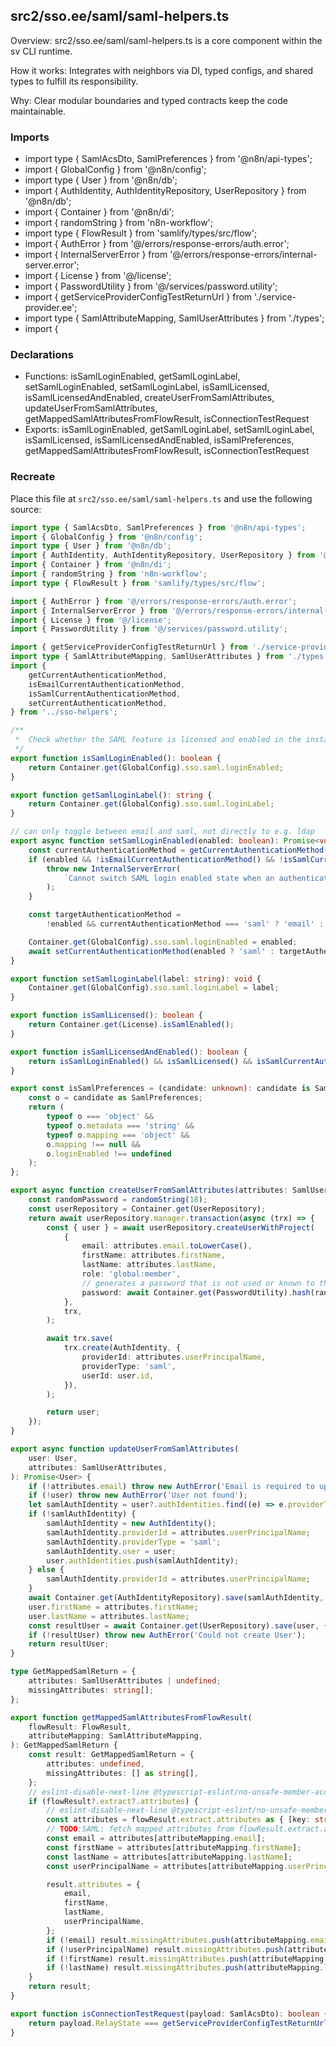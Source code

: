 ## src2/sso.ee/saml/saml-helpers.ts

Overview: src2/sso.ee/saml/saml-helpers.ts is a core component within the sv CLI runtime.

How it works: Integrates with neighbors via DI, typed configs, and shared types to fulfill its responsibility.

Why: Clear modular boundaries and typed contracts keep the code maintainable.

### Imports

- import type { SamlAcsDto, SamlPreferences } from '@n8n/api-types';
- import { GlobalConfig } from '@n8n/config';
- import type { User } from '@n8n/db';
- import { AuthIdentity, AuthIdentityRepository, UserRepository } from '@n8n/db';
- import { Container } from '@n8n/di';
- import { randomString } from 'n8n-workflow';
- import type { FlowResult } from 'samlify/types/src/flow';
- import { AuthError } from '@/errors/response-errors/auth.error';
- import { InternalServerError } from '@/errors/response-errors/internal-server.error';
- import { License } from '@/license';
- import { PasswordUtility } from '@/services/password.utility';
- import { getServiceProviderConfigTestReturnUrl } from './service-provider.ee';
- import type { SamlAttributeMapping, SamlUserAttributes } from './types';
- import {

### Declarations

- Functions: isSamlLoginEnabled, getSamlLoginLabel, setSamlLoginEnabled, setSamlLoginLabel, isSamlLicensed, isSamlLicensedAndEnabled, createUserFromSamlAttributes, updateUserFromSamlAttributes, getMappedSamlAttributesFromFlowResult, isConnectionTestRequest
- Exports: isSamlLoginEnabled, getSamlLoginLabel, setSamlLoginLabel, isSamlLicensed, isSamlLicensedAndEnabled, isSamlPreferences, getMappedSamlAttributesFromFlowResult, isConnectionTestRequest

### Recreate

Place this file at `src2/sso.ee/saml/saml-helpers.ts` and use the following source:

```ts
import type { SamlAcsDto, SamlPreferences } from '@n8n/api-types';
import { GlobalConfig } from '@n8n/config';
import type { User } from '@n8n/db';
import { AuthIdentity, AuthIdentityRepository, UserRepository } from '@n8n/db';
import { Container } from '@n8n/di';
import { randomString } from 'n8n-workflow';
import type { FlowResult } from 'samlify/types/src/flow';

import { AuthError } from '@/errors/response-errors/auth.error';
import { InternalServerError } from '@/errors/response-errors/internal-server.error';
import { License } from '@/license';
import { PasswordUtility } from '@/services/password.utility';

import { getServiceProviderConfigTestReturnUrl } from './service-provider.ee';
import type { SamlAttributeMapping, SamlUserAttributes } from './types';
import {
	getCurrentAuthenticationMethod,
	isEmailCurrentAuthenticationMethod,
	isSamlCurrentAuthenticationMethod,
	setCurrentAuthenticationMethod,
} from '../sso-helpers';

/**
 *  Check whether the SAML feature is licensed and enabled in the instance
 */
export function isSamlLoginEnabled(): boolean {
	return Container.get(GlobalConfig).sso.saml.loginEnabled;
}

export function getSamlLoginLabel(): string {
	return Container.get(GlobalConfig).sso.saml.loginLabel;
}

// can only toggle between email and saml, not directly to e.g. ldap
export async function setSamlLoginEnabled(enabled: boolean): Promise<void> {
	const currentAuthenticationMethod = getCurrentAuthenticationMethod();
	if (enabled && !isEmailCurrentAuthenticationMethod() && !isSamlCurrentAuthenticationMethod()) {
		throw new InternalServerError(
			`Cannot switch SAML login enabled state when an authentication method other than email or saml is active (current: ${currentAuthenticationMethod})`,
		);
	}

	const targetAuthenticationMethod =
		!enabled && currentAuthenticationMethod === 'saml' ? 'email' : currentAuthenticationMethod;

	Container.get(GlobalConfig).sso.saml.loginEnabled = enabled;
	await setCurrentAuthenticationMethod(enabled ? 'saml' : targetAuthenticationMethod);
}

export function setSamlLoginLabel(label: string): void {
	Container.get(GlobalConfig).sso.saml.loginLabel = label;
}

export function isSamlLicensed(): boolean {
	return Container.get(License).isSamlEnabled();
}

export function isSamlLicensedAndEnabled(): boolean {
	return isSamlLoginEnabled() && isSamlLicensed() && isSamlCurrentAuthenticationMethod();
}

export const isSamlPreferences = (candidate: unknown): candidate is SamlPreferences => {
	const o = candidate as SamlPreferences;
	return (
		typeof o === 'object' &&
		typeof o.metadata === 'string' &&
		typeof o.mapping === 'object' &&
		o.mapping !== null &&
		o.loginEnabled !== undefined
	);
};

export async function createUserFromSamlAttributes(attributes: SamlUserAttributes): Promise<User> {
	const randomPassword = randomString(18);
	const userRepository = Container.get(UserRepository);
	return await userRepository.manager.transaction(async (trx) => {
		const { user } = await userRepository.createUserWithProject(
			{
				email: attributes.email.toLowerCase(),
				firstName: attributes.firstName,
				lastName: attributes.lastName,
				role: 'global:member',
				// generates a password that is not used or known to the user
				password: await Container.get(PasswordUtility).hash(randomPassword),
			},
			trx,
		);

		await trx.save(
			trx.create(AuthIdentity, {
				providerId: attributes.userPrincipalName,
				providerType: 'saml',
				userId: user.id,
			}),
		);

		return user;
	});
}

export async function updateUserFromSamlAttributes(
	user: User,
	attributes: SamlUserAttributes,
): Promise<User> {
	if (!attributes.email) throw new AuthError('Email is required to update user');
	if (!user) throw new AuthError('User not found');
	let samlAuthIdentity = user?.authIdentities.find((e) => e.providerType === 'saml');
	if (!samlAuthIdentity) {
		samlAuthIdentity = new AuthIdentity();
		samlAuthIdentity.providerId = attributes.userPrincipalName;
		samlAuthIdentity.providerType = 'saml';
		samlAuthIdentity.user = user;
		user.authIdentities.push(samlAuthIdentity);
	} else {
		samlAuthIdentity.providerId = attributes.userPrincipalName;
	}
	await Container.get(AuthIdentityRepository).save(samlAuthIdentity, { transaction: false });
	user.firstName = attributes.firstName;
	user.lastName = attributes.lastName;
	const resultUser = await Container.get(UserRepository).save(user, { transaction: false });
	if (!resultUser) throw new AuthError('Could not create User');
	return resultUser;
}

type GetMappedSamlReturn = {
	attributes: SamlUserAttributes | undefined;
	missingAttributes: string[];
};

export function getMappedSamlAttributesFromFlowResult(
	flowResult: FlowResult,
	attributeMapping: SamlAttributeMapping,
): GetMappedSamlReturn {
	const result: GetMappedSamlReturn = {
		attributes: undefined,
		missingAttributes: [] as string[],
	};
	// eslint-disable-next-line @typescript-eslint/no-unsafe-member-access
	if (flowResult?.extract?.attributes) {
		// eslint-disable-next-line @typescript-eslint/no-unsafe-member-access
		const attributes = flowResult.extract.attributes as { [key: string]: string };
		// TODO:SAML: fetch mapped attributes from flowResult.extract.attributes and create or login user
		const email = attributes[attributeMapping.email];
		const firstName = attributes[attributeMapping.firstName];
		const lastName = attributes[attributeMapping.lastName];
		const userPrincipalName = attributes[attributeMapping.userPrincipalName];

		result.attributes = {
			email,
			firstName,
			lastName,
			userPrincipalName,
		};
		if (!email) result.missingAttributes.push(attributeMapping.email);
		if (!userPrincipalName) result.missingAttributes.push(attributeMapping.userPrincipalName);
		if (!firstName) result.missingAttributes.push(attributeMapping.firstName);
		if (!lastName) result.missingAttributes.push(attributeMapping.lastName);
	}
	return result;
}

export function isConnectionTestRequest(payload: SamlAcsDto): boolean {
	return payload.RelayState === getServiceProviderConfigTestReturnUrl();
}

```
